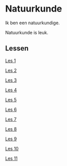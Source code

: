 # Natuurkunde

Ik ben een natuurkundige.

Natuurkunde is leuk.

## Lessen

[Les 1](./les1)

[Les 2](./les2)

[Les 3](./les3)

[Les 4](./les4)

[Les 5](./les5)

[Les 6](./les6)

[Les 7](./les7)

[Les 8](./les8)

[Les 9](./les9)

[Les 10](./les10)

[Les 11](./les11)